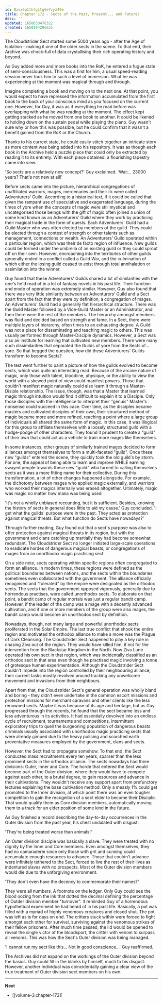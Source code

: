 ```yaml
---
id: 8zsx6p1thfgitg6e7vyz40e
title: Chapter 172 - Sects of the Past, Present... and Future?
desc: ''
updated: 1650650476322
created: 1650194206635
---
```


The Cloudstrider Sect started some 5000 years ago - after the Age of Isolation - making it one of the older sects in the scene. To that end, their Archive was chock-full of data crystallising their rich operating history and beyond.

As Guy added more and more books into the RoK, he entered a fugue state of semi-consciousness. This was a first for him, a usual speed-reading session never took him to such a level of immersion. What he was experiencing at the moment was magical through and through.

Imagine completing a book and moving on to the next one. At that point, you would expect to have repressed the information accumulated from the first book to the back of your conscious mind as you focused on the current one. However, for Guy, it was as if everything he read before was overlapping with what he was reading at the moment. The effect kept getting stacked as he moved from one book to another. It could be likened to holding down on the sustain pedal while playing the piano. Guy wasn't sure why or how this was possible, but he could confirm that it wasn't a benefit gained from the RoK or the Church.

Thanks to his current state, he could easily stitch together an intricate story as more content was being added into his repository. It was as though each book in the Archive held a puzzle piece that could only be extracted by reading it to its entirety. With each piece obtained, a flourishing tapestry came into view.

'So sects are a relatively new concept?' Guy exclaimed. 'Wait... 23000 years? That's not new at all!'

Before sects came into the picture, hierarchical congregations of unaffiliated warriors, mages, mercenaries and their ilk were called Adventurers' Guild. According to a historical text, if it could be called that given the rampant use of speculative and exagerrated language, during the times of yore when the concepts of magic were still mystical and uncategorised those beings with the gift of magic often joined a union of some kind known as an Adventurers' Guild where they work by practicing their magical trade in the form of quests. Each Adventurers' Guild had a Guild Master who was often elected by members of the guild. They could be elected through a contest of strength or other talents such as management, connections or wealth. An Adventurers' Guild operated within a particular region, which was their de facto region of influence. New guilds could be formed under the umbrella of an existing guild or they could sprout off on their own. However, encroaching into the territories of other guilds generally ended in a conflict called a Guild War, and the culmination of which either the losing guild ceased to exist through total annihalation or assimilation into the winner.

Guy found that these Adventurers' Guilds shared a lot of similarities with the one's he'd read of in a lot of fantasy novels in his past life. Their function and mode of operation was extremely similar. However, Guy also found that there was very little similarity between an Adventurers' Guild and a Sect apart from the fact that they were by definition, a congregation of mages. An Adventurers' Guild had a generally flat hierarchical structure. There was the Guild Master followed by a Vice-Guild Master or an Administrator, and then there were the rest of the members. The hierarchy amongst members was fluid and decided based on strength and fame. In a Sect, there were multiple layers of hierarchy, often times to an exhausting degree. A Guild was not a place for disseminating and teaching magic to others. This was usually performed through Master-Disciple dynamics. However, a Sect was also an institute for learning that cultivated new members. There were many such dissimilarities that separated the Guilds of yore from the Sects of... yore. So that begged the question, how did these Adventurers' Guilds transform to become Sects?

The test went further to paint a picture of how the guilds evolved to become sects, which was quite an interesting read. Because of the arcane nature of magic, only those with talent, bloodline, physique, or the ability to view the world with a skewed point of view could manifest powers. Those that couldn't manifest magic naturally could also learn it through a Master-Disiple relationship. The issue, though, was that a Master that learned magic through intuition would find it difficult to explain it to a Disciple. Only those disciples with the intelligence to interpret their "genuis" Master's nonsense could succeed in this case. Over time, as the disciples became masters and cultivated disciples of their own, their structured method of magic became more and more refined, reaching a point where a large group of individuals all shared the same form of magic. In this case, it was illogical for this group to affiliate themselves with a loosely structured guild with a hodge-podge of other characters. They found it prudent to create a "guild" of their own that could act as a vehicle to train more mages like themselves.

In some instances, other groups of similarly trained mages decided to form alliances amongst themselves to form a multi-faceted "guild". Once these new "guilds" entered the scene, they quickly took the old guild's by storm. For one, the appeal of being able to learn and improve WHILE earning swayed people towards these new "guild" who turned to calling themselves sects as it was a more fitting name for their collective. During this transformation, a lot of other changes happened alongside. For example, the dichotomy between mages who applied magic externally, and warriors who worked their magics internally was erased altogether. Ultimately, magic was magic no matter how mana was being used.

'It's not a wholly unbiased recounting, but it is sufficient. Besides, knowing the history of sects in general does little to aid my cause.' Guy concluded. 'I get what the guilds' purpose were in the past. They acted as protection against magical threats. But what function do Sects have nowadays?'

Through further reading, Guy found out that a sect's purpose was also to offer protection against magical threats in its region, but with the government and clans catching up martially they had become somewhat redundant. The Cloudstrider Sect no longer initiated large-scale operations to eradicate hordes of dangerous magical beasts, or congregations of mages from an unorthodox magic practising sect.

On a side note, sects operating within specific regions often congregated to form an alliance. In modern times, these regions were defined as the political boundaries between nations, and the sects within the boundaries sometimes even collaborated with the government. The alliance officially recognised and "tolerated" by the empire were designated as the orthodox sects. The sects that the government opposed vigorously, generally due to horrendous practises, were called unorthodox sects. To elaborate on that point, a bandit camp of regular mortals was just a regular bandit camp. However, if the leader of the camp was a mage with a decently advanced cultivation, and if one or more members of the group were also mages, the bandit camp would become an unorthodox sect by definition. 

Nowadays, though, not many large and powerful unorthodox sects proliferated in the Solar Empire. The last true conflict that shook the entire region and motivated the orthodox alliance to make a move was the Plague of Dark Cleansing. The Cloudstrider Sect happened to play a key role in chasing Ziva out of the region. They would have killed him, if not for the intervention from the Blackstar Kingdom in the North. Now Ziva Lune operated his own sect in that region, which was incidentally classified as an orthodox sect in that area even though he practised magic involving a tonne of grotesque human experimentation. Although the Cloudstrider Sect couldn't impede into the region controlled by their neighbouring alliance, their current tasks mostly revolved around tracking any unwelcome movement and invasions from their neighbours.

Apart from that, the Cloudstrider Sect's general operation was wholly bland and boring - they didn't even undertake in the common escort missions and protection missions for merchant caravans and other clients like the less renowned sects. Maybe it was because of its age and heritage, but as Guy progressed through the records, he found that the sect became less and less adventurous in its activities. It had essentially devolved into an endless cycle of recruitment, tournaments and competitions, intermittent exploratory trips to quell the burgeoning population of dangerous beasts criminals usually associated with unorthodox magic practicing sects that were already gimped due to the heavy policing and scorched earth preventative measures employed by the government, clans and sects.

However, the Sect had to propagate somehow. To that end, the Sect conducted mass recruitments every ten years, sparser than the less prominent sects in the orthodox alliance. The sects nowadays had three divisions: Outer, Inner and Core. The horde that entered the Sect would become part of the Outer division, where they would have to compete against each other, to a brutal degree, to gain resources and advance in their cultivations. They wouldn't receive any support apart from prefunctory lectures explaining the base cultivation method. Only a measly 1% could get promoted to the Inner division, at which point there was an even tougher competition to gain the recognition of a sect elder to become their Disciple. That would qualify them as Core division members, automatically moving them to a track for an elder position of some kind in the future.

As Guy finished a record describing the day-to-day occurrences in the Outer division from the past year, his chest undulated with disgust.

'They're being treated worse than animals!'

An Outer division disciple was basically a slave. They were treated with no dignity by the Inner and Core members. Even amongst themselves, they had no camaraderie since only those with grit and cunning could accumulate enough resources to advance. Those that couldn't advance were infinitely tethered to the Sect, forced to live the rest of their lives as indentured slaves with no prospects. Most of the Outer division members would die due to the unforgiving environment.

'They don't even have the decency to commemorate their names?'

They were all numbers. A footnote on the ledger. Only Guy could see the blood oozing from the ink that dotted the decimal defining the percentage of Outder division member "turnover". It reminded Guy of a horrendous hypothetical experiment he had heard of in his past life. Basically, a pot was filled with a myriad of highly venomous creatures and closed shut. The pot was left as is for days on end. The critters stuck within were forced to fight amongst each other for survival, surviving against the venomous strikes of their fellow prisoners. After much time passed, the lid would be opened to reveal the single victor of the bloodsport, the critter with venom to surpass all venoms. This was how the Sect's Outer division was being managed.

'I cannot run my sect like this... Not in good conscience...' Guy reaffirmed.

The Archives did not expand on the workings of the Outer division beyond the basics. Guy could fill in the blanks by himself, much to his disgust. However, another individual was coincidentally gaining a clear view of the true treatment of Outer division sect members on his own.

____

**Next**
* [[volume-3.chapter-173]]